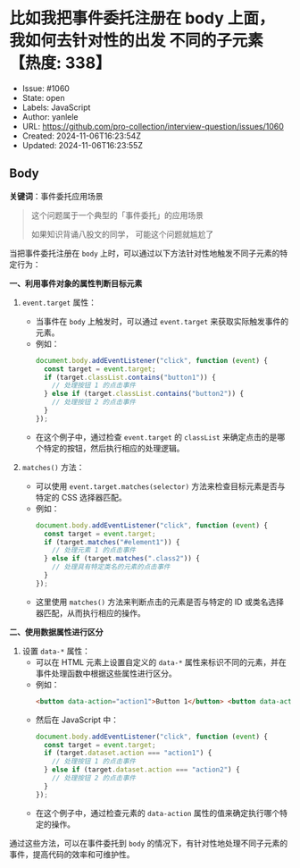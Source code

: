 # 比如我把事件委托注册在 body 上面， 我如何去针对性的出发 不同的子元素【热度: 338】

- Issue: #1060
- State: open
- Labels: JavaScript
- Author: yanlele
- URL: https://github.com/pro-collection/interview-question/issues/1060
- Created: 2024-11-06T16:23:54Z
- Updated: 2024-11-06T16:23:55Z

## Body

**关键词**：事件委托应用场景

> 这个问题属于一个典型的「事件委托」的应用场景
>
> 如果知识背诵八股文的同学， 可能这个问题就尴尬了

当把事件委托注册在 `body` 上时，可以通过以下方法针对性地触发不同子元素的特定行为：

**一、利用事件对象的属性判断目标元素**

1. `event.target` 属性：

   - 当事件在 `body` 上触发时，可以通过 `event.target` 来获取实际触发事件的元素。
   - 例如：
     ```javascript
     document.body.addEventListener("click", function (event) {
       const target = event.target;
       if (target.classList.contains("button1")) {
         // 处理按钮 1 的点击事件
       } else if (target.classList.contains("button2")) {
         // 处理按钮 2 的点击事件
       }
     });
     ```
   - 在这个例子中，通过检查 `event.target` 的 `classList` 来确定点击的是哪个特定的按钮，然后执行相应的处理逻辑。

2. `matches()` 方法：
   - 可以使用 `event.target.matches(selector)` 方法来检查目标元素是否与特定的 CSS 选择器匹配。
   - 例如：
     ```javascript
     document.body.addEventListener("click", function (event) {
       const target = event.target;
       if (target.matches("#element1")) {
         // 处理元素 1 的点击事件
       } else if (target.matches(".class2")) {
         // 处理具有特定类名的元素的点击事件
       }
     });
     ```
   - 这里使用 `matches()` 方法来判断点击的元素是否与特定的 ID 或类名选择器匹配，从而执行相应的操作。

**二、使用数据属性进行区分**

1. 设置 `data-*` 属性：
   - 可以在 HTML 元素上设置自定义的 `data-*` 属性来标识不同的元素，并在事件处理函数中根据这些属性进行区分。
   - 例如：
     ```html
     <button data-action="action1">Button 1</button> <button data-action="action2">Button 2</button>
     ```
   - 然后在 JavaScript 中：
     ```javascript
     document.body.addEventListener("click", function (event) {
       const target = event.target;
       if (target.dataset.action === "action1") {
         // 处理按钮 1 的点击事件
       } else if (target.dataset.action === "action2") {
         // 处理按钮 2 的点击事件
       }
     });
     ```
   - 在这个例子中，通过检查元素的 `data-action` 属性的值来确定执行哪个特定的操作。

通过这些方法，可以在事件委托到 `body` 的情况下，有针对性地处理不同子元素的事件，提高代码的效率和可维护性。

